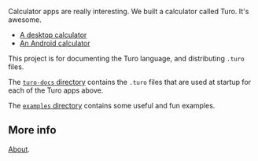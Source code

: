 Calculator apps are really interesting. We built a calculator called Turo. It's awesome.

* [A desktop calculator](http://turo.io)
* [An Android calculator](https://play.google.com/store/apps/details?id=io.turo.app)

This project is for documenting the Turo language, and distributing `.turo` files.

The [`turo-docs` directory](turo-docs) contains the `.turo` files that are used at startup for each of the Turo apps above.

The [`examples` directory](example) contains some useful and fun examples.

More info
---------
[About](https://github.com/jhugman/turo-docs/wiki).


